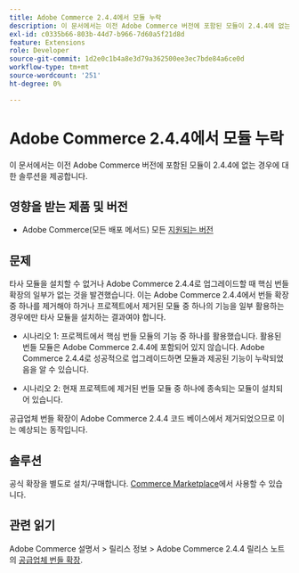 ```yaml
---
title: Adobe Commerce 2.4.4에서 모듈 누락
description: 이 문서에서는 이전 Adobe Commerce 버전에 포함된 모듈이 2.4.4에 없는 경우에 발생하는 문제에 대한 해결 방법을 제공합니다.
exl-id: c0335b66-803b-44d7-b966-7d60a5f21d8d
feature: Extensions
role: Developer
source-git-commit: 1d2e0c1b4a8e3d79a362500ee3ec7bde84a6ce0d
workflow-type: tm+mt
source-wordcount: '251'
ht-degree: 0%

---
```


# Adobe Commerce 2.4.4에서 모듈 누락

이 문서에서는 이전 Adobe Commerce 버전에 포함된 모듈이 2.4.4에 없는 경우에 대한 솔루션을 제공합니다.

## 영향을 받는 제품 및 버전

* Adobe Commerce(모든 배포 메서드) 모든 [지원되는 버전](https://www.adobe.com/content/dam/cc/en/legal/terms/enterprise/pdfs/Adobe-Commerce-Software-Lifecycle-Policy.pdf)

## 문제

타사 모듈을 설치할 수 없거나 Adobe Commerce 2.4.4로 업그레이드할 때 핵심 번들 확장의 일부가 없는 것을 발견했습니다. 이는 Adobe Commerce 2.4.4에서 번들 확장 중 하나를 제거해야 하거나 프로젝트에서 제거된 모듈 중 하나의 기능을 일부 활용하는 경우에만 타사 모듈을 설치하는 결과여야 합니다.

* 시나리오 1: 프로젝트에서 핵심 번들 모듈의 기능 중 하나를 활용했습니다. 활용된 번들 모듈은 Adobe Commerce 2.4.4에 포함되어 있지 않습니다. Adobe Commerce 2.4.4로 성공적으로 업그레이드하면 모듈과 제공된 기능이 누락되었음을 알 수 있습니다.

* 시나리오 2: 현재 프로젝트에 제거된 번들 모듈 중 하나에 종속되는 모듈이 설치되어 있습니다.

공급업체 번들 확장이 Adobe Commerce 2.4.4 코드 베이스에서 제거되었으므로 이는 예상되는 동작입니다.

## 솔루션

공식 확장을 별도로 설치/구매합니다. [Commerce Marketplace](https://marketplace.magento.com/extensions.html)에서 사용할 수 있습니다.

## 관련 읽기

Adobe Commerce 설명서 > 릴리스 정보 > Adobe Commerce 2.4.4 릴리스 노트의 [공급업체 번들 확장](https://experienceleague.adobe.com/docs/commerce-operations/release/notes/adobe-commerce/2-4-4.html?lang=ko&#vendor-bundled-extensions).
